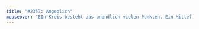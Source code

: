 ```yaml
---
title: "#2357: Angeblich"
mouseover: "EIn Kreis besteht aus unendlich vielen Punkten. Ein Mittelfred besteht aus 23mal so vielen Mittelpunkten. Grob geschätzt."
---
```



